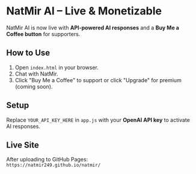 # NatMir AI – Live & Monetizable

NatMir AI is now live with **API-powered AI responses** and a **Buy Me a Coffee button** for supporters.

## How to Use

1. Open `index.html` in your browser.
2. Chat with NatMir.
3. Click "Buy Me a Coffee" to support or click "Upgrade" for premium (coming soon).

## Setup

Replace `YOUR_API_KEY_HERE` in `app.js` with your **OpenAI API key** to activate AI responses.

## Live Site

After uploading to GitHub Pages:  
`https://natmir249.github.io/natmir/`
